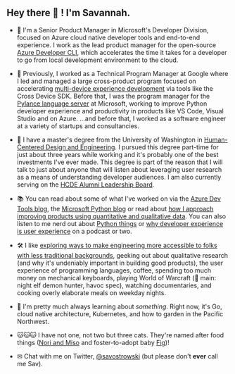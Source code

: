 
## Hey there 👋 ! I'm Savannah.

- 🚀 I'm a Senior Product Manager in Microsoft's Developer Division, focused on Azure cloud native developer tools and end-to-end experience. I work as the lead product manager for the open-source [Azure Developer CLI](https://github.com/Azure/azure-dev), which accelerates the time it takes for a developer to go from local development environment to the cloud.

- 🐍 Previously, I worked as a Technical Program Manager at Google where I led and managed a large cross-product program focused on accelerating [multi-device experience development](https://developer.android.com/multi-device-development) via tools like the Cross Device SDK. Before that, I was the program manager for the [Pylance language server](https://marketplace.visualstudio.com/items?itemName=ms-python.vscode-pylance) at Microsoft, working to improve Python developer experience and productivity in products like VS Code, Visual Studio and on Azure. ...and before that, I worked as a software engineer at a variety of startups and consultancies.

- 👥 I have a master's degree from the University of Washington in [Human-Centered Design and Engineering](https://www.hcde.washington.edu/). I pursued this degree part-time for just about three years while working and it's probably one of the best investments I've ever made. This degree is part of the reason that I will talk to just about anyone that will listen about leveraging user research as a means of understanding developer audiences. I am also currently serving on the [HCDE Alumni Leadership Board](https://www.hcde.washington.edu/alumni-board).

- 📚 You can read about some of what I've worked on via the [Azure Dev Tools blog](https://devblogs.microsoft.com/azure-sdk/author/sostrowski/), the [Microsoft Python blog](https://devblogs.microsoft.com/python) or read about [how I approach improving products using quantitative and qualitative data](https://www.microsoft.com/en-us/research/group/experimentation-platform-exp/articles/measurably-improve-your-product-by-combining-qualitative-and-quantitative-methods/). You can also listen to me nerd out about [Python things](https://realpython.com/podcasts/rpp/28/) or [why developer experience is user experience](https://www.uxpursuit.com/savannah-ostrowski) on a podcast or two.

- 🛠 I like [exploring ways to make engineering more accessible to folks with less traditional backgrounds](https://www.physidig.com/), geeking out about qualitative research (and why it's undeniably important in building good products), the user experience of programming languages, coffee, spending too much money on mechanical keyboards, playing World of Warcraft (🔮 main: night elf demon hunter, havoc spec), watching documentaries, and cooking overly elaborate meals on weekday nights.

- 💾 I'm pretty much always learning about _something_. Right now, it's  Go, cloud native architecture, Kubernetes, and how to garden in the Pacific Northwest.

- 🐱🐱🐱 I have not one, not two but three cats. They're named after food things ([Nori and Miso](https://twitter.com/savostrowski/status/1370063077454929921) and foster-to-adopt baby [Fig](
https://twitter.com/savostrowski/status/1560027414217912321?t=cXycaz-DJUPlwpDIvEbf7A&s=19))!

- ✉ Chat with me on Twitter, [@savostrowski](https://twitter.com/savostrowski) (but please don't **ever** call me Sav).
